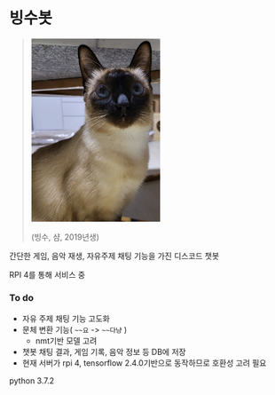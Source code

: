 # 빙수봇

> <img src="./image/20220214.jpg"  width="50%"> 
>
> (빙수, 샴, 2019년생)

간단한 게임, 음악 재생, 자유주제 채팅 기능을 가진 디스코드 챗봇

RPI 4를 통해 서비스 중


### To do
- 자유 주제 채팅 기능 고도화
- 문체 변환 기능( `~~요` -> `~~다냥` )
    - nmt기반 모델 고려
- 챗봇 채팅 결과, 게임 기록, 음악 정보 등 DB에 저장
- 현재 서버가 rpi 4, tensorflow 2.4.0기반으로 동작하므로 호환성 고려 필요

python 3.7.2